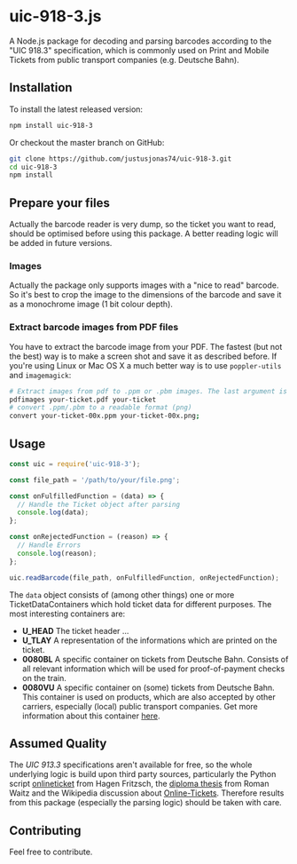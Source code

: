 # uic-918-3.js

A Node.js package for decoding and parsing barcodes according to the "UIC 918.3" specification, which is commonly used on Print and Mobile Tickets from public transport companies (e.g. Deutsche Bahn).

## Installation

To install the latest released version:
```bash
npm install uic-918-3
```

Or checkout the master branch on GitHub:
```bash
git clone https://github.com/justusjonas74/uic-918-3.git
cd uic-918-3
npm install
```

## Prepare your files
Actually the barcode reader is very dump, so the ticket you want to read, should be optimised before using this package. A better reading logic will be added in future versions.      

### Images
Actually the package only supports images with a "nice to read" barcode. So it's best to crop the image to the dimensions of the barcode and save it as a monochrome image (1 bit colour depth).  

### Extract barcode images from PDF files
You have to extract the barcode image from your PDF. The fastest (but not the best) way is to make a screen shot and save it as described before.
If you're using Linux or Mac OS X a much better way is to use `poppler-utils` and `imagemagick`:

```bash
# Extract images from pdf to .ppm or .pbm images. The last argument is a prefix for the extracted image file names.   
pdfimages your-ticket.pdf your-ticket
# convert .ppm/.pbm to a readable format (png)
convert your-ticket-00x.ppm your-ticket-00x.png;
```

## Usage

```javascript
const uic = require('uic-918-3');

const file_path = '/path/to/your/file.png';

const onFulfilledFunction = (data) => {
  // Handle the Ticket object after parsing
  console.log(data);
};

const onRejectedFunction = (reason) => {
  // Handle Errors
  console.log(reason);
};

uic.readBarcode(file_path, onFulfilledFunction, onRejectedFunction);
```

The `data` object consists of (among other things) one or more TicketDataContainers which hold ticket data for different purposes. The most interesting containers are:

* **U_HEAD** The ticket header ...
* **U_TLAY** A representation of the informations which are printed on the ticket.
* **0080BL** A specific container on tickets from Deutsche Bahn. Consists of all relevant information which will be used for proof-of-payment checks on the train.
* **0080VU** A specific container on (some) tickets from Deutsche Bahn. This container is used on products, which are also accepted by other carriers, especially (local) public transport companies. Get more information about this container [here](https://www.bahn.de/vdv-barcode).    

## Assumed Quality
The *UIC 913.3* specifications aren't available for free, so the whole underlying logic is build upon third party sources, particularly the Python script [onlineticket](https://github.com/rumpeltux/onlineticket/) from Hagen Fritzsch, the [diploma thesis](https://monami.hs-mittweida.de/files/4983/WaitzRoman_Diplomarbeit.pdf) from Roman Waitz and the Wikipedia discussion about [Online-Tickets](https://de.wikipedia.org/wiki/Diskussion:Online-Ticket). Therefore results from this package (especially the parsing logic) should be taken with care.

## Contributing
Feel free to contribute.
